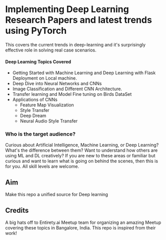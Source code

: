 # Implementing Deep Learning Research Papers and latest trends using PyTorch

This covers the current trends in deep-learning and it's surprisingly effective role in solving real case scenarios.

#### Deep Learning Topics Covered

* Getting Started with Machine Learning and Deep Learning with Flask Deployment on Local machine.
* Deep Dive into Neural Networks and CNNs
* Image Classification and Different CNN Architecture.
* Transfer learning and Model Fine tuning on Birds DataSet 
* Applications of CNNs
  * Feature Map Visualization
  * Style Transfer
  * Deep Dream
  * Neural Audio Style Transfer

### Who is the target audience?

Curious  about Artificial Intelligence, Machine Learning, or Deep Learning?  What's the difference between them? Want to understand how others are  using ML and DL creatively? If you are new to these areas or familiar  but curious and want to learn what is going on behind the scenes, then  this is for you. All skill levels are welcome.

## Aim 
Make this repo a unified source for Deep learning

## Credits

A big hats off to Entirety.ai Meetup team for organizing an amazing Meetup covering these topics in Bangalore, India. This repo is inspired from their work!
